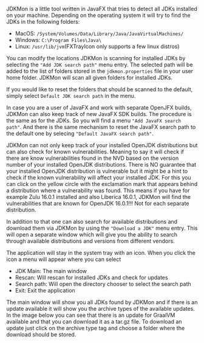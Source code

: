 JDKMon is a little tool written in JavaFX that tries to detect all JDKs installed
on your machine. Depending on the operating system it will try to find the JDKs
in the following folders:

- MacOS: `/System/Volumes/Data/Library/Java/JavaVirtualMachines/`
- Windows: `C:\Program Files\Java\`
- Linux: `/usr/lib/jvm`(FXTrayIcon only supports a few linux distros) 

You can modify the locations JDKMon is scanning for installed JDKs by selecting
the `"Add JDK search path"` menu entry. The selected path will be added to the list 
of folders stored in the `jdkmon.properties` file in your user home folder. JDKMon 
will scan all given folders for installed JDKs. 

If you would like to reset the folders that should be scanned to the default, simply
select `Default JDK search path` in the menu.

In case you are a user of JavaFX and work with separate OpenJFX builds, JDKMon can also 
keep track of new JavaFX SDK builds. The procedure is the same as for the JDKs. So you
will find a menu `"Add JavaFX search path"`. And there is the same mechanism to reset
the JavaFX search path to the default one by selecing `"Default JavaFX search path"`. 

JDKMon can not only keep track of your installed OpenJDK distributions but can also
check for known vulnerabilities. Meaning to say it will check if there are know vulnerabilities
found in the NVD based on the version number of your installed OpenJDK distributions.
There is NO guarantee that your installed OpenJDK distribution is vulnerable but it might
be a hint to check if the known vulnerability will affect your installed JDK.
For this you can click on the yellow circle with the exclamation mark that appears behind
a distribution where a vulnerability was found. This means if you have for example Zulu 16.0.1
installed and also Liberica 16.0.1, JDKMon will find the vulnerabilities that are known for
OpenJDK 16.0.1!!! Not for each separate distribution.

In addition to that one can also search for available distributions and download them via
JDKMon by using the `"Download a JDK"` menu entry. This will open a separate window which
will give you the ability to search through available distributions and versions from 
different vendors.

The application will stay in the system tray with an icon. When you click the icon
a menu will appear where you can select

- JDK Main: The main window
- Rescan: Will rescan for installed JDKs and check for updates
- Search path: Will open the directory chooser to select the search path
- Exit: Exit the application

The main window will show you all JDKs found by JDKMon and if there is an
update available it will show you the archive types of the available updates.
In the image below you can see that there is an update for GraalVM available
and that you can download it as a tar.gz file. To download an update just 
click on the archive type tag and choose a folder where the download should be 
stored.